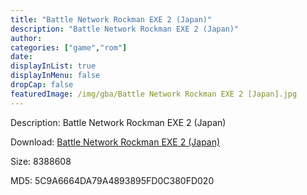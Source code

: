 ```yaml
---
title: "Battle Network Rockman EXE 2 (Japan)"
description: "Battle Network Rockman EXE 2 (Japan)"
author: 
categories: ["game","rom"]
date: 
displayInList: true
displayInMenu: false
dropCap: false
featuredImage: /img/gba/Battle Network Rockman EXE 2 [Japan].jpg
---
```


Description: Battle Network Rockman EXE 2 (Japan)

Download: <a style="text-decoration:underline;" href="https://mega.nz/#!GXISiCga!mbzrhrgbqWENb_f_I7md-etBy4UfOu5Enz_7BXCAv5w" target = "_blank" rel = "nofollow" > Battle Network Rockman EXE 2 (Japan)</a>

Size: 8388608

MD5: 5C9A6664DA79A4893895FD0C380FD020

